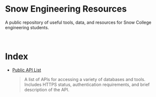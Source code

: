 # Snow Engineering Resources
A public repository of useful tools, data, and resources for Snow College engineering students.

<br>

# Index
- [Public API List](publicApis.md)
  > A list of APIs for accessing a variety of databases and tools. Includes HTTPS status, authentication requirements, and brief description of the API.
